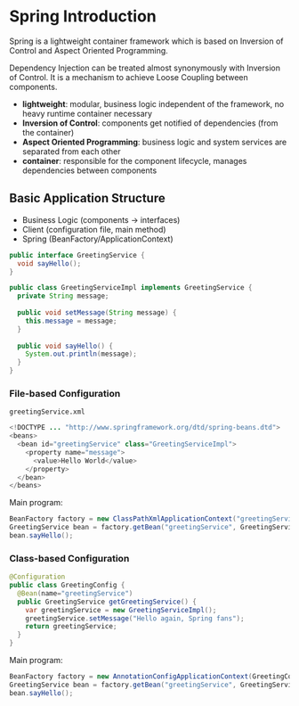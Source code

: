 # Spring Introduction
Spring is a lightweight container framework which is based on Inversion of Control and Aspect Oriented Programming.

Dependency Injection can be treated almost synonymously with Inversion of Control. It is a mechanism to achieve Loose Coupling between components.
* **lightweight**: modular, business logic independent of the framework, no heavy runtime container necessary
* **Inversion of Control**: components get notified of dependencies (from the container)
* **Aspect Oriented Programming**: business logic and system services are separated from each other
* **container**: responsible for the component lifecycle, manages dependencies between components

## Basic Application Structure
* Business Logic (components -> interfaces)
* Client (configuration file, main method)
* Spring (BeanFactory/ApplicationContext)

```java
public interface GreetingService {
  void sayHello();
}

public class GreetingServiceImpl implements GreetingService {
  private String message;
  
  public void setMessage(String message) {
    this.message = message;
  }
  
  public void sayHello() {
    System.out.println(message);
  }
}
```

### File-based Configuration
`greetingService.xml`
```java
<!DOCTYPE ... "http://www.springframework.org/dtd/spring-beans.dtd">
<beans>
  <bean id="greetingService" class="GreetingServiceImpl">
    <property name="message">
      <value>Hello World</value>
    </property>
  </bean>
</beans>
```
Main program:
```java
BeanFactory factory = new ClassPathXmlApplicationContext("greetingService.xml"));
GreetingService bean = factory.getBean("greetingService", GreetingService.class);
bean.sayHello();
```

### Class-based Configuration
```java
@Configuration
public class GreetingConfig {
  @Bean(name="greetingService")
  public GreetingService getGreetingService() {
    var greetingService = new GreetingServiceImpl();
    greetingService.setMessage("Hello again, Spring fans");
    return greetingService;
  }
}
```
Main program:
```java
BeanFactory factory = new AnnotationConfigApplicationContext(GreetingConfig.class);
GreetingService bean = factory.getBean("greetingService", GreetingService.class);
bean.sayHello();
```
